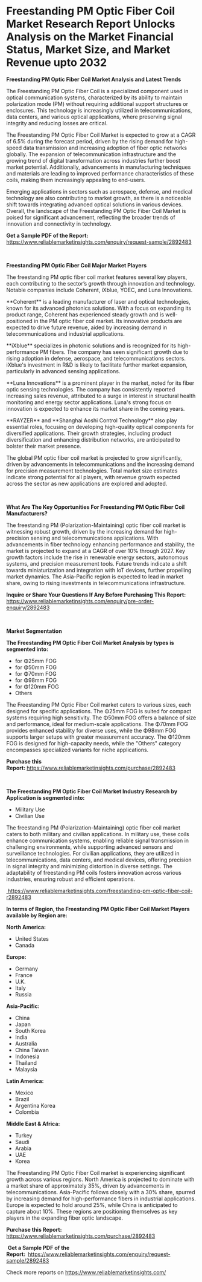 <p><h1>Freestanding PM Optic Fiber Coil Market Research Report Unlocks Analysis on the Market Financial Status, Market Size, and Market Revenue upto 2032</h1></p><p><strong>Freestanding PM Optic Fiber Coil Market Analysis and Latest Trends</strong></p>
<p><p>The Freestanding PM Optic Fiber Coil is a specialized component used in optical communication systems, characterized by its ability to maintain polarization mode (PM) without requiring additional support structures or enclosures. This technology is increasingly utilized in telecommunications, data centers, and various optical applications, where preserving signal integrity and reducing losses are critical.</p><p>The Freestanding PM Optic Fiber Coil Market is expected to grow at a CAGR of 6.5% during the forecast period, driven by the rising demand for high-speed data transmission and increasing adoption of fiber optic networks globally. The expansion of telecommunication infrastructure and the growing trend of digital transformation across industries further boost market potential. Additionally, advancements in manufacturing techniques and materials are leading to improved performance characteristics of these coils, making them increasingly appealing to end-users.</p><p>Emerging applications in sectors such as aerospace, defense, and medical technology are also contributing to market growth, as there is a noticeable shift towards integrating advanced optical solutions in various devices. Overall, the landscape of the Freestanding PM Optic Fiber Coil Market is poised for significant advancement, reflecting the broader trends of innovation and connectivity in technology.</p></p>
<p><strong>Get a Sample PDF of the Report:&nbsp;</strong> <a href="https://www.reliablemarketinsights.com/enquiry/request-sample/2892483?utm_campaign=2188&utm_medium=2&utm_source=Github&utm_content=ia&utm_term=15032025&utm_id=freestanding-pm-optic-fiber-coil">https://www.reliablemarketinsights.com/enquiry/request-sample/2892483</a></p>
<p>&nbsp;</p>
<p><strong>Freestanding PM Optic Fiber Coil Major Market Players</strong></p>
<p><p>The freestanding PM optic fiber coil market features several key players, each contributing to the sector’s growth through innovation and technology. Notable companies include Coherent, iXblue, YOEC, and Luna Innovations.</p><p>**Coherent** is a leading manufacturer of laser and optical technologies, known for its advanced photonics solutions. With a focus on expanding its product range, Coherent has experienced steady growth and is well-positioned in the PM optic fiber coil market. Its innovative products are expected to drive future revenue, aided by increasing demand in telecommunications and industrial applications.</p><p>**iXblue** specializes in photonic solutions and is recognized for its high-performance PM fibers. The company has seen significant growth due to rising adoption in defense, aerospace, and telecommunications sectors. iXblue's investment in R&D is likely to facilitate further market expansion, particularly in advanced sensing applications.</p><p>**Luna Innovations** is a prominent player in the market, noted for its fiber optic sensing technologies. The company has consistently reported increasing sales revenue, attributed to a surge in interest in structural health monitoring and energy sector applications. Luna's strong focus on innovation is expected to enhance its market share in the coming years.</p><p>**RAYZER** and **Shanghai Aoshi Control Technology** also play essential roles, focusing on developing high-quality optical components for diversified applications. Their growth strategies, including product diversification and enhancing distribution networks, are anticipated to bolster their market presence.</p><p>The global PM optic fiber coil market is projected to grow significantly, driven by advancements in telecommunications and the increasing demand for precision measurement technologies. Total market size estimates indicate strong potential for all players, with revenue growth expected across the sector as new applications are explored and adopted.</p></p>
<p>&nbsp;</p>
<p><strong>What Are The Key Opportunities For Freestanding PM Optic Fiber Coil Manufacturers?</strong></p>
<p><p>The freestanding PM (Polarization-Maintaining) optic fiber coil market is witnessing robust growth, driven by the increasing demand for high-precision sensing and telecommunications applications. With advancements in fiber technology enhancing performance and stability, the market is projected to expand at a CAGR of over 10% through 2027. Key growth factors include the rise in renewable energy sectors, autonomous systems, and precision measurement tools. Future trends indicate a shift towards miniaturization and integration with IoT devices, further propelling market dynamics. The Asia-Pacific region is expected to lead in market share, owing to rising investments in telecommunications infrastructure.</p></p>
<p><strong>Inquire or Share Your Questions If Any Before Purchasing This Report:</strong> <a href="https://www.reliablemarketinsights.com/enquiry/pre-order-enquiry/2892483?utm_campaign=2188&utm_medium=2&utm_source=Github&utm_content=ia&utm_term=15032025&utm_id=freestanding-pm-optic-fiber-coil">https://www.reliablemarketinsights.com/enquiry/pre-order-enquiry/2892483</a></p>
<p>&nbsp;</p>
<p><strong>Market Segmentation</strong></p>
<p><strong>The Freestanding PM Optic Fiber Coil Market Analysis by types is segmented into:</strong></p>
<p><ul><li>for Φ25mm FOG</li><li>for Φ50mm FOG</li><li>for Φ70mm FOG</li><li>for Φ98mm FOG</li><li>for Φ120mm FOG</li><li>Others</li></ul></p>
<p><p>The Freestanding PM Optic Fiber Coil market caters to various sizes, each designed for specific applications. The Φ25mm FOG is suited for compact systems requiring high sensitivity. The Φ50mm FOG offers a balance of size and performance, ideal for medium-scale applications. The Φ70mm FOG provides enhanced stability for diverse uses, while the Φ98mm FOG supports larger setups with greater measurement accuracy. The Φ120mm FOG is designed for high-capacity needs, while the "Others" category encompasses specialized variants for niche applications.</p></p>
<p><strong>Purchase this Report:&nbsp;</strong><a href="https://www.reliablemarketinsights.com/purchase/2892483?utm_campaign=2188&utm_medium=2&utm_source=Github&utm_content=ia&utm_term=15032025&utm_id=freestanding-pm-optic-fiber-coil">https://www.reliablemarketinsights.com/purchase/2892483</a></p>
<p>&nbsp;</p>
<p><strong>The Freestanding PM Optic Fiber Coil Market Industry Research by Application is segmented into:</strong></p>
<p><ul><li>Military Use</li><li>Civilian Use</li></ul></p>
<p><p>The freestanding PM (Polarization-Maintaining) optic fiber coil market caters to both military and civilian applications. In military use, these coils enhance communication systems, enabling reliable signal transmission in challenging environments, while supporting advanced sensors and surveillance technologies. For civilian applications, they are utilized in telecommunications, data centers, and medical devices, offering precision in signal integrity and minimizing distortion in diverse settings. The adaptability of freestanding PM coils fosters innovation across various industries, ensuring robust and efficient operations.</p></p>
<p><a href="https://www.reliablemarketinsights.com/freestanding-pm-optic-fiber-coil-r2892483?utm_campaign=2188&utm_medium=2&utm_source=Github&utm_content=ia&utm_term=15032025&utm_id=freestanding-pm-optic-fiber-coil">&nbsp;https://www.reliablemarketinsights.com/freestanding-pm-optic-fiber-coil-r2892483</a></p>
<p><strong>In terms of Region, the Freestanding PM Optic Fiber Coil Market Players available by Region are:</strong></p>
<p>
    <p> <strong> North America: </strong>
        <ul>
            <li>United States</li>
            <li>Canada</li>
        </ul>
        </p> 
    <p> <strong> Europe: </strong>
        <ul>
            <li>Germany</li>
            <li>France</li>
            <li>U.K.</li>
            <li>Italy</li>
            <li>Russia</li>
        </ul>
        </p> 
    <p> <strong> Asia-Pacific: </strong>
        <ul>
            <li>China</li>
            <li>Japan</li>
            <li>South Korea</li>
            <li>India</li>
            <li>Australia</li>
            <li>China Taiwan</li>
            <li>Indonesia</li>
            <li>Thailand</li>
            <li>Malaysia</li>
        </ul>
        </p> 
    <p> <strong> Latin America: </strong>
        <ul>
            <li>Mexico</li>
            <li>Brazil</li>
            <li>Argentina Korea</li>
            <li>Colombia</li>
        </ul>
        </p> 
    <p> <strong> Middle East & Africa: </strong>
        <ul>
            <li>Turkey</li>
            <li>Saudi</li>
            <li>Arabia</li>
            <li>UAE</li>
            <li>Korea</li>
        </ul>
    </p>
    </p>
<p><p>The Freestanding PM Optic Fiber Coil market is experiencing significant growth across various regions. North America is projected to dominate with a market share of approximately 35%, driven by advancements in telecommunications. Asia-Pacific follows closely with a 30% share, spurred by increasing demand for high-performance fibers in industrial applications. Europe is expected to hold around 25%, while China is anticipated to capture about 10%. These regions are positioning themselves as key players in the expanding fiber optic landscape.</p></p>
<p><strong>Purchase this Report: </strong><a href="https://www.reliablemarketinsights.com/purchase/2892483?utm_campaign=2188&utm_medium=2&utm_source=Github&utm_content=ia&utm_term=15032025&utm_id=freestanding-pm-optic-fiber-coil">https://www.reliablemarketinsights.com/purchase/2892483</a></p>
<p>&nbsp;<strong>Get a Sample PDF of the Report:&nbsp;&nbsp;</strong><a href="https://www.reliablemarketinsights.com/enquiry/request-sample/2892483?utm_campaign=2188&utm_medium=2&utm_source=Github&utm_content=ia&utm_term=15032025&utm_id=freestanding-pm-optic-fiber-coil">https://www.reliablemarketinsights.com/enquiry/request-sample/2892483</a></p>
<p><strong></strong></p>
<p>Check more reports on <a href="https://www.reliablemarketinsights.com/?utm_campaign=2188&utm_medium=2&utm_source=Github&utm_content=ia&utm_term=15032025&utm_id=freestanding-pm-optic-fiber-coil">https://www.reliablemarketinsights.com/</a></p>